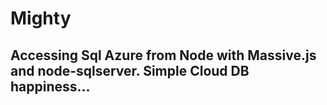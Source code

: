 Mighty
======

## Accessing Sql Azure from Node with Massive.js and node-sqlserver. Simple Cloud DB happiness...


